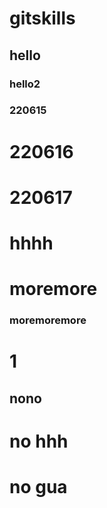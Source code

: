# gitskills 
## hello
### hello2
### 220615
# 220616
# 220617
# hhhh
# moremore
### moremoremore
# 1
## nono
# no hhh
# no gua
